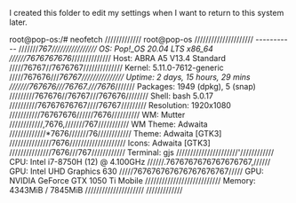 I created this folder to edit my settings when I want to return to this system later.

root@pop-os:/# neofetch
             /////////////                root@pop-os 
         /////////////////////            ----------- 
      ///////*767////////////////         OS: Pop!_OS 20.04 LTS x86_64 
    //////7676767676*//////////////       Host: ABRA A5 V13.4 Standard 
   /////76767//7676767//////////////      Kernel: 5.11.0-7612-generic 
  /////767676///*76767///////////////     Uptime: 2 days, 15 hours, 29 mins 
 ///////767676///76767.///7676*///////    Packages: 1949 (dpkg), 5 (snap) 
/////////767676//76767///767676////////   Shell: bash 5.0.17 
//////////76767676767////76767/////////   Resolution: 1920x1080 
///////////76767676//////7676//////////   WM: Mutter 
////////////,7676,///////767///////////   WM Theme: Adwaita 
/////////////*7676///////76////////////   Theme: Adwaita [GTK3] 
///////////////7676////////////////////   Icons: Adwaita [GTK3] 
 ///////////////7676///767////////////    Terminal: gjs 
  //////////////////////'////////////     CPU: Intel i7-8750H (12) @ 4.100GHz 
   //////.7676767676767676767,//////      GPU: Intel UHD Graphics 630 
    /////767676767676767676767/////       GPU: NVIDIA GeForce GTX 1050 Ti Mobile 
      ///////////////////////////         Memory: 4343MiB / 7845MiB 
         /////////////////////
             /////////////            
             
             
  
                                                                  


